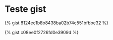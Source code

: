 # Teste gist

{% gist 8124ec1b8b8438ba02b74c551bfbbe32 %}

{% gist c08ee0f2726fd0e3909d %}

<script src="https://gist.github.com/parkr/c08ee0f2726fd0e3909d.js"> </script>

<script src="https://github.com/potigol/Potigol/blob/master/src/main/scala/br/edu/ifrn/potigol/Erros.scala"> </script>
